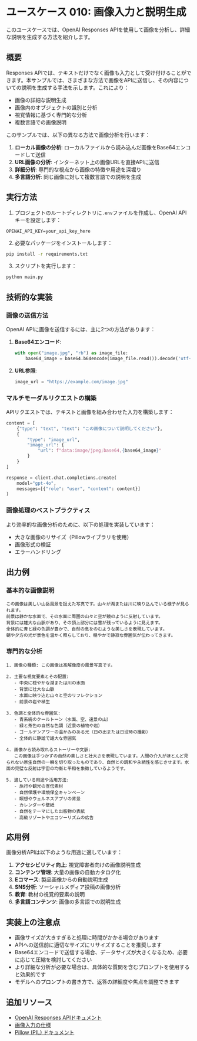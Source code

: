 # ユースケース 010: 画像入力と説明生成

このユースケースでは、OpenAI Responses APIを使用して画像を分析し、詳細な説明を生成する方法を紹介します。

## 概要

Responses APIでは、テキストだけでなく画像も入力として受け付けることができます。本サンプルでは、さまざまな方法で画像をAPIに送信し、その内容についての説明を生成する手法を示します。これにより：

- 画像の詳細な説明生成
- 画像内のオブジェクトの識別と分析
- 視覚情報に基づく専門的な分析
- 複数言語での画像説明

このサンプルでは、以下の異なる方法で画像分析を行います：

1. **ローカル画像の分析**: ローカルファイルから読み込んだ画像をBase64エンコードして送信
2. **URL画像の分析**: インターネット上の画像URLを直接APIに送信
3. **詳細分析**: 専門的な視点から画像の特徴や用途を深堀り
4. **多言語分析**: 同じ画像に対して複数言語での説明を生成

## 実行方法

1. プロジェクトのルートディレクトリに`.env`ファイルを作成し、OpenAI APIキーを設定します：

```
OPENAI_API_KEY=your_api_key_here
```

2. 必要なパッケージをインストールします：

```bash
pip install -r requirements.txt
```

3. スクリプトを実行します：

```bash
python main.py
```

## 技術的な実装

### 画像の送信方法

OpenAI APIに画像を送信するには、主に2つの方法があります：

1. **Base64エンコード**:
   ```python
   with open("image.jpg", "rb") as image_file:
       base64_image = base64.b64encode(image_file.read()).decode('utf-8')
   ```

2. **URL参照**:
   ```python
   image_url = "https://example.com/image.jpg"
   ```

### マルチモーダルリクエストの構築

APIリクエストでは、テキストと画像を組み合わせた入力を構築します：

```python
content = [
    {"type": "text", "text": "この画像について説明してください"},
    {
        "type": "image_url",
        "image_url": {
            "url": f"data:image/jpeg;base64,{base64_image}"
        }
    }
]

response = client.chat.completions.create(
    model="gpt-4o",
    messages=[{"role": "user", "content": content}]
)
```

### 画像処理のベストプラクティス

より効率的な画像分析のために、以下の処理を実装しています：

- 大きな画像のリサイズ（Pillowライブラリを使用）
- 画像形式の検証
- エラーハンドリング

## 出力例

### 基本的な画像説明

```
この画像は美しい山岳風景を捉えた写真です。山々が湖または川に映り込んでいる様子が見られます。
前景は静かな水面で、その水面に周囲の山々と空が鏡のように反射しています。
背景には雄大な山脈があり、その頂上部分には雪が残っているように見えます。
全体的に青と緑の色調が豊かで、自然の息をのむような美しさを表現しています。
朝や夕方の光が景色を温かく照らしており、穏やかで静寂な雰囲気が伝わってきます。
```

### 専門的な分析

```
1. 画像の種類: この画像は高解像度の風景写真です。

2. 主要な視覚要素とその配置:
   - 中央に穏やかな湖または川の水面
   - 背景に壮大な山脈
   - 水面に映り込む山々と空のリフレクション
   - 前景の岩や植生

3. 色調と全体的な雰囲気:
   - 青系統のクールトーン（水面、空、遠景の山）
   - 緑と茶色の自然な色調（近景の植物や岩）
   - ゴールデンアワーの温かみのある光（日の出または日没時の撮影）
   - 全体的に静謐で雄大な雰囲気

4. 画像から読み取れるストーリーや文脈:
   この画像は手つかずの自然の美しさと壮大さを表現しています。人間の介入がほとんど見られない原生自然の一瞬を切り取ったものであり、自然との調和や永続性を感じさせます。水面の完璧な反射は宇宙の均衡と平和を象徴しているようです。

5. 適している用途や活用方法:
   - 旅行や観光の宣伝素材
   - 自然保護や環境保全キャンペーン
   - 瞑想やウェルネスアプリの背景
   - カレンダーや壁紙
   - 自然をテーマにした出版物の表紙
   - 高級リゾートやエコツーリズムの広告
```

## 応用例

画像分析APIは以下のような用途に適しています：

1. **アクセシビリティ向上**: 視覚障害者向けの画像説明生成
2. **コンテンツ管理**: 大量の画像の自動カタログ化
3. **Eコマース**: 製品画像からの自動説明生成
4. **SNS分析**: ソーシャルメディア投稿の画像分析
5. **教育**: 教材の視覚的要素の説明
6. **多言語コンテンツ**: 画像の多言語での説明生成

## 実装上の注意点

- 画像サイズが大きすぎると処理に時間がかかる場合があります
- APIへの送信前に適切なサイズにリサイズすることを推奨します
- Base64エンコードで送信する場合、データサイズが大きくなるため、必要に応じて圧縮を検討してください
- より詳細な分析が必要な場合は、具体的な質問を含むプロンプトを使用すると効果的です
- モデルへのプロンプトの書き方で、返答の詳細度や焦点を調整できます

## 追加リソース

- [OpenAI Responses APIドキュメント](https://platform.openai.com/docs/api-reference/responses)
- [画像入力の仕様](https://platform.openai.com/docs/api-reference/responses/object#image-input)
- [Pillow (PIL) ドキュメント](https://pillow.readthedocs.io/)